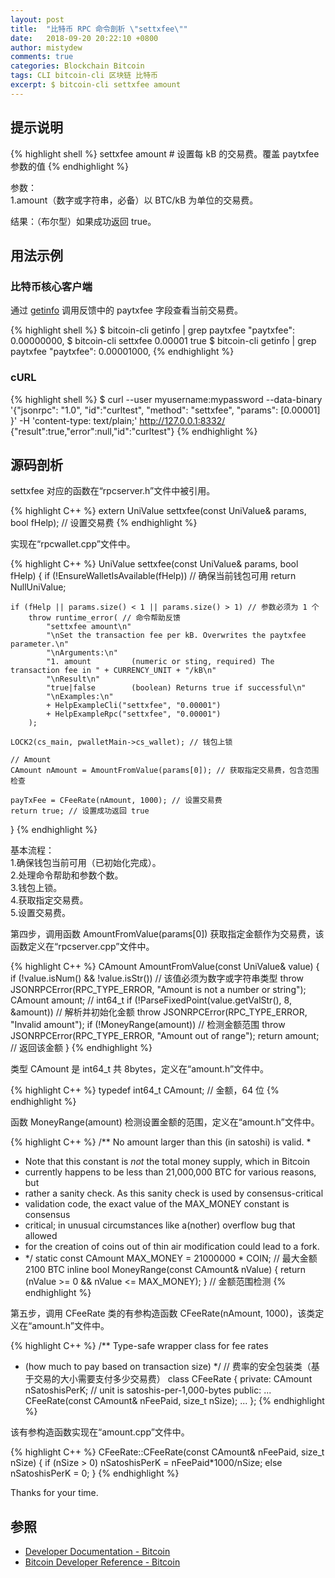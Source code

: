 ```yaml
---
layout: post
title:  "比特币 RPC 命令剖析 \"settxfee\""
date:   2018-09-20 20:22:10 +0800
author: mistydew
comments: true
categories: Blockchain Bitcoin
tags: CLI bitcoin-cli 区块链 比特币
excerpt: $ bitcoin-cli settxfee amount
---
```

## 提示说明

{% highlight shell %}
settxfee amount # 设置每 kB 的交易费。覆盖 paytxfee 参数的值
{% endhighlight %}

参数：<br>
1.amount（数字或字符串，必备）以 BTC/kB 为单位的交易费。

结果：（布尔型）如果成功返回 true。

## 用法示例

### 比特币核心客户端

通过 [getinfo](/blog/2018/06/bitcoin-rpc-command-getinfo.html) 调用反馈中的 paytxfee 字段查看当前交易费。

{% highlight shell %}
$ bitcoin-cli getinfo | grep paytxfee
  "paytxfee": 0.00000000,
$ bitcoin-cli settxfee 0.00001
true
$ bitcoin-cli getinfo | grep paytxfee
  "paytxfee": 0.00001000,
{% endhighlight %}

### cURL

{% highlight shell %}
$ curl --user myusername:mypassword --data-binary '{"jsonrpc": "1.0", "id":"curltest", "method": "settxfee", "params": [0.00001] }' -H 'content-type: text/plain;' http://127.0.0.1:8332/
{"result":true,"error":null,"id":"curltest"}
{% endhighlight %}

## 源码剖析
settxfee 对应的函数在“rpcserver.h”文件中被引用。

{% highlight C++ %}
extern UniValue settxfee(const UniValue& params, bool fHelp); // 设置交易费
{% endhighlight %}

实现在“rpcwallet.cpp”文件中。

{% highlight C++ %}
UniValue settxfee(const UniValue& params, bool fHelp)
{
    if (!EnsureWalletIsAvailable(fHelp)) // 确保当前钱包可用
        return NullUniValue;
    
    if (fHelp || params.size() < 1 || params.size() > 1) // 参数必须为 1 个
        throw runtime_error( // 命令帮助反馈
            "settxfee amount\n"
            "\nSet the transaction fee per kB. Overwrites the paytxfee parameter.\n"
            "\nArguments:\n"
            "1. amount         (numeric or sting, required) The transaction fee in " + CURRENCY_UNIT + "/kB\n"
            "\nResult\n"
            "true|false        (boolean) Returns true if successful\n"
            "\nExamples:\n"
            + HelpExampleCli("settxfee", "0.00001")
            + HelpExampleRpc("settxfee", "0.00001")
        );

    LOCK2(cs_main, pwalletMain->cs_wallet); // 钱包上锁

    // Amount
    CAmount nAmount = AmountFromValue(params[0]); // 获取指定交易费，包含范围检查

    payTxFee = CFeeRate(nAmount, 1000); // 设置交易费
    return true; // 设置成功返回 true
}
{% endhighlight %}

基本流程：<br>
1.确保钱包当前可用（已初始化完成）。<br>
2.处理命令帮助和参数个数。<br>
3.钱包上锁。<br>
4.获取指定交易费。<br>
5.设置交易费。

第四步，调用函数 AmountFromValue(params[0]) 获取指定金额作为交易费，该函数定义在“rpcserver.cpp”文件中。

{% highlight C++ %}
CAmount AmountFromValue(const UniValue& value)
{
    if (!value.isNum() && !value.isStr()) // 该值必须为数字或字符串类型
        throw JSONRPCError(RPC_TYPE_ERROR, "Amount is not a number or string");
    CAmount amount; // int64_t
    if (!ParseFixedPoint(value.getValStr(), 8, &amount)) // 解析并初始化金额
        throw JSONRPCError(RPC_TYPE_ERROR, "Invalid amount");
    if (!MoneyRange(amount)) // 检测金额范围
        throw JSONRPCError(RPC_TYPE_ERROR, "Amount out of range");
    return amount; // 返回该金额
}
{% endhighlight %}

类型 CAmount 是 int64_t 共 8bytes，定义在“amount.h”文件中。

{% highlight C++ %}
typedef int64_t CAmount; // 金额，64 位
{% endhighlight %}

函数 MoneyRange(amount) 检测设置金额的范围，定义在“amount.h”文件中。

{% highlight C++ %}
/** No amount larger than this (in satoshi) is valid.
 *
 * Note that this constant is *not* the total money supply, which in Bitcoin
 * currently happens to be less than 21,000,000 BTC for various reasons, but
 * rather a sanity check. As this sanity check is used by consensus-critical
 * validation code, the exact value of the MAX_MONEY constant is consensus
 * critical; in unusual circumstances like a(nother) overflow bug that allowed
 * for the creation of coins out of thin air modification could lead to a fork.
 * */
static const CAmount MAX_MONEY = 21000000 * COIN; // 最大金额 2100 BTC
inline bool MoneyRange(const CAmount& nValue) { return (nValue >= 0 && nValue <= MAX_MONEY); } // 金额范围检测
{% endhighlight %}

第五步，调用 CFeeRate 类的有参构造函数 CFeeRate(nAmount, 1000)，该类定义在“amount.h”文件中。

{% highlight C++ %}
/** Type-safe wrapper class for fee rates
 * (how much to pay based on transaction size)
 */ // 费率的安全包装类（基于交易的大小需要支付多少交易费）
class CFeeRate
{
private:
    CAmount nSatoshisPerK; // unit is satoshis-per-1,000-bytes
public:
    ...
    CFeeRate(const CAmount& nFeePaid, size_t nSize);
    ...
};
{% endhighlight %}

该有参构造函数实现在“amount.cpp”文件中。

{% highlight C++ %}
CFeeRate::CFeeRate(const CAmount& nFeePaid, size_t nSize)
{
    if (nSize > 0)
        nSatoshisPerK = nFeePaid*1000/nSize;
    else
        nSatoshisPerK = 0;
}
{% endhighlight %}

Thanks for your time.

## 参照

* [Developer Documentation - Bitcoin](https://bitcoin.org/en/developer-documentation)
* [Bitcoin Developer Reference - Bitcoin](https://bitcoin.org/en/developer-reference#settxfee)
